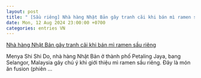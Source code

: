 ```yaml
---
layout: post
title: " [Sầu riêng] Nhà hàng Nhật Bản gây tranh cãi khi bán mì ramen sầu riêng"
date: Mon, 12 Aug 2024 23:00:00 +0700
categories: entries VN
---
```

[Nhà hàng Nhật Bản gây tranh cãi khi bán mì ramen sầu riêng](https://dulich.laodong.vn/am-thuc/nha-hang-nhat-ban-gay-tranh-cai-khi-ban-mi-ramen-sau-rieng-1379222.html)

Menya Shi Shi Do, nhà hàng Nhật Bản ở thành phố Petaling Jaya, bang Selangor, Malaysia gây chú ý khi giới thiệu mì ramen sầu riêng. Đây là món ăn fusion (phiên ...

